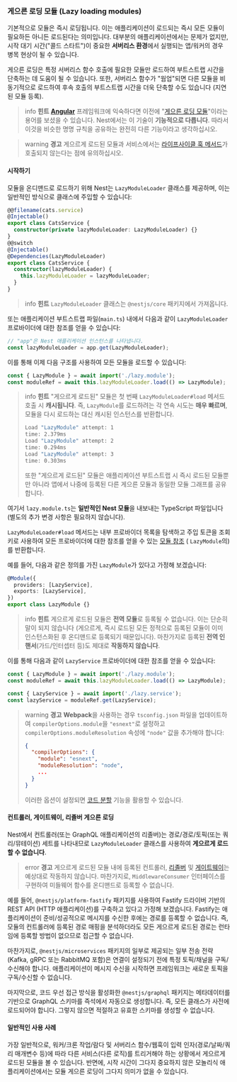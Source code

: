 ### 게으른 로딩 모듈 (Lazy loading modules)

기본적으로 모듈은 즉시 로딩됩니다. 이는 애플리케이션이 로드되는 즉시 모든 모듈이 필요하든 아니든 로드된다는 의미입니다. 대부분의 애플리케이션에서는 문제가 없지만, 시작 대기 시간("콜드 스타트")이 중요한 **서버리스 환경**에서 실행되는 앱/워커의 경우 병목 현상이 될 수 있습니다.

게으른 로딩은 특정 서버리스 함수 호출에 필요한 모듈만 로드하여 부트스트랩 시간을 단축하는 데 도움이 될 수 있습니다. 또한, 서버리스 함수가 "웜업"되면 다른 모듈을 비동기적으로 로드하여 후속 호출의 부트스트랩 시간을 더욱 단축할 수도 있습니다 (지연된 모듈 등록).

> info **힌트** **[Angular](https://angular.dev/)** 프레임워크에 익숙하다면 이전에 "[게으른 로딩 모듈](https://angular.dev/guide/ngmodules/lazy-loading#lazy-loading-basics)"이라는 용어를 보셨을 수 있습니다. Nest에서는 이 기술이 **기능적으로 다릅니다**. 따라서 이것을 비슷한 명명 규칙을 공유하는 완전히 다른 기능이라고 생각하십시오.

> warning **경고** 게으르게 로드된 모듈과 서비스에서는 [라이프사이클 훅 메서드](https://docs.nestjs.com/fundamentals/lifecycle-events)가 호출되지 않는다는 점에 유의하십시오.

#### 시작하기

모듈을 온디맨드로 로드하기 위해 Nest는 `LazyModuleLoader` 클래스를 제공하며, 이는 일반적인 방식으로 클래스에 주입할 수 있습니다:

```typescript
@@filename(cats.service)
@Injectable()
export class CatsService {
  constructor(private lazyModuleLoader: LazyModuleLoader) {}
}
@@switch
@Injectable()
@Dependencies(LazyModuleLoader)
export class CatsService {
  constructor(lazyModuleLoader) {
    this.lazyModuleLoader = lazyModuleLoader;
  }
}
```

> info **힌트** `LazyModuleLoader` 클래스는 `@nestjs/core` 패키지에서 가져옵니다.

또는 애플리케이션 부트스트랩 파일(`main.ts`) 내에서 다음과 같이 `LazyModuleLoader` 프로바이더에 대한 참조를 얻을 수 있습니다:

```typescript
// "app"은 Nest 애플리케이션 인스턴스를 나타냅니다.
const lazyModuleLoader = app.get(LazyModuleLoader);
```

이를 통해 이제 다음 구조를 사용하여 모든 모듈을 로드할 수 있습니다:

```typescript
const { LazyModule } = await import('./lazy.module');
const moduleRef = await this.lazyModuleLoader.load(() => LazyModule);
```

> info **힌트** "게으르게 로드된" 모듈은 첫 번째 `LazyModuleLoader#load` 메서드 호출 시 **캐시됩니다**. 즉, `LazyModule`를 로드하려는 각 연속 시도는 **매우 빠르며**, 모듈을 다시 로드하는 대신 캐시된 인스턴스를 반환합니다.
>
> ```bash
> Load "LazyModule" attempt: 1
> time: 2.379ms
> Load "LazyModule" attempt: 2
> time: 0.294ms
> Load "LazyModule" attempt: 3
> time: 0.303ms
> ```
>
> 또한 "게으르게 로드된" 모듈은 애플리케이션 부트스트랩 시 즉시 로드된 모듈뿐만 아니라 앱에서 나중에 등록된 다른 게으른 모듈과 동일한 모듈 그래프를 공유합니다.

여기서 `lazy.module.ts`는 **일반적인 Nest 모듈**을 내보내는 TypeScript 파일입니다 (별도의 추가 변경 사항은 필요하지 않습니다).

`LazyModuleLoader#load` 메서드는 내부 프로바이더 목록을 탐색하고 주입 토큰을 조회 키로 사용하여 모든 프로바이더에 대한 참조를 얻을 수 있는 [모듈 참조](/fundamentals/module-ref) ( `LazyModule`의)를 반환합니다.

예를 들어, 다음과 같은 정의를 가진 `LazyModule`가 있다고 가정해 보겠습니다:

```typescript
@Module({
  providers: [LazyService],
  exports: [LazyService],
})
export class LazyModule {}
```

> info **힌트** 게으르게 로드된 모듈은 **전역 모듈**로 등록될 수 없습니다. 이는 단순히 말이 되지 않습니다 (게으르게, 즉시 로드된 모든 정적으로 등록된 모듈이 이미 인스턴스화된 후 온디맨드로 등록되기 때문입니다). 마찬가지로 등록된 **전역 인핸서**(가드/인터셉터 등)도 제대로 **작동하지 않습니다**.

이를 통해 다음과 같이 `LazyService` 프로바이더에 대한 참조를 얻을 수 있습니다:

```typescript
const { LazyModule } = await import('./lazy.module');
const moduleRef = await this.lazyModuleLoader.load(() => LazyModule);

const { LazyService } = await import('./lazy.service');
const lazyService = moduleRef.get(LazyService);
```

> warning **경고** **Webpack**을 사용하는 경우 `tsconfig.json` 파일을 업데이트하여 `compilerOptions.module`을 `"esnext"`로 설정하고 `compilerOptions.moduleResolution` 속성에 `"node"` 값을 추가해야 합니다:
>
> ```json
> {
>   "compilerOptions": {
>     "module": "esnext",
>     "moduleResolution": "node",
>     ...
>   }
> }
> ```
>
> 이러한 옵션이 설정되면 [코드 분할](https://webpack.js.org/guides/code-splitting/) 기능을 활용할 수 있습니다.

#### 컨트롤러, 게이트웨이, 리졸버 게으른 로딩

Nest에서 컨트롤러(또는 GraphQL 애플리케이션의 리졸버)는 경로/경로/토픽(또는 쿼리/뮤테이션) 세트를 나타내므로 `LazyModuleLoader` 클래스를 사용하여 **게으르게 로드할 수 없습니다**.

> error **경고** 게으르게 로드된 모듈 내에 등록된 컨트롤러, [리졸버](/graphql/resolvers) 및 [게이트웨이](/websockets/gateways)는 예상대로 작동하지 않습니다. 마찬가지로, `MiddlewareConsumer` 인터페이스를 구현하여 미들웨어 함수를 온디맨드로 등록할 수 없습니다.

예를 들어, `@nestjs/platform-fastify` 패키지를 사용하여 Fastify 드라이버 기반의 REST API (HTTP 애플리케이션)를 구축하고 있다고 가정해 보겠습니다. Fastify는 애플리케이션이 준비/성공적으로 메시지를 수신한 후에는 경로를 등록할 수 없습니다. 즉, 모듈의 컨트롤러에 등록된 경로 매핑을 분석하더라도 모든 게으르게 로드된 경로는 런타임에 등록할 방법이 없으므로 접근할 수 없습니다.

마찬가지로, `@nestjs/microservices` 패키지의 일부로 제공되는 일부 전송 전략 (Kafka, gRPC 또는 RabbitMQ 포함)은 연결이 설정되기 전에 특정 토픽/채널을 구독/수신해야 합니다. 애플리케이션이 메시지 수신을 시작하면 프레임워크는 새로운 토픽을 구독/수신할 수 없습니다.

마지막으로, 코드 우선 접근 방식을 활성화한 `@nestjs/graphql` 패키지는 메타데이터를 기반으로 GraphQL 스키마를 즉석에서 자동으로 생성합니다. 즉, 모든 클래스가 사전에 로드되어야 합니다. 그렇지 않으면 적절하고 유효한 스키마를 생성할 수 없습니다.

#### 일반적인 사용 사례

가장 일반적으로, 워커/크론 작업/람다 및 서버리스 함수/웹훅이 입력 인자(경로/날짜/쿼리 매개변수 등)에 따라 다른 서비스(다른 로직)를 트리거해야 하는 상황에서 게으르게 로드된 모듈을 볼 수 있습니다. 반면에, 시작 시간이 그다지 중요하지 않은 모놀리식 애플리케이션에서는 모듈 게으른 로딩이 그다지 의미가 없을 수 있습니다.